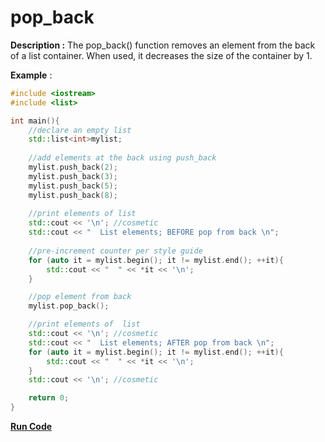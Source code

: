 # pop_back

**Description :** The pop_back() function removes an element from the back of a list container. When used, it decreases the size of the container by 1.

**Example** :
```cpp
#include <iostream>
#include <list>

int main(){
    //declare an empty list
    std::list<int>mylist; 
    
    //add elements at the back using push_back
    mylist.push_back(2);
    mylist.push_back(3);
    mylist.push_back(5);
    mylist.push_back(8);
  
    //print elements of list
    std::cout << '\n'; //cosmetic
    std::cout << "  List elements; BEFORE pop from back \n";
    
    //pre-increment counter per style guide
    for (auto it = mylist.begin(); it != mylist.end(); ++it){ 
        std::cout << "  " << *it << '\n'; 
    }

    //pop element from back 
    mylist.pop_back();

    //print elements of  list
    std::cout << '\n'; //cosmetic
    std::cout << "  List elements; AFTER pop from back \n";
    for (auto it = mylist.begin(); it != mylist.end(); ++it){ 
        std::cout << "  " << *it << '\n'; 
    }
    std::cout << '\n'; //cosmetic

    return 0;
}
```
**[Run Code](https://rextester.com/FFW41893)**